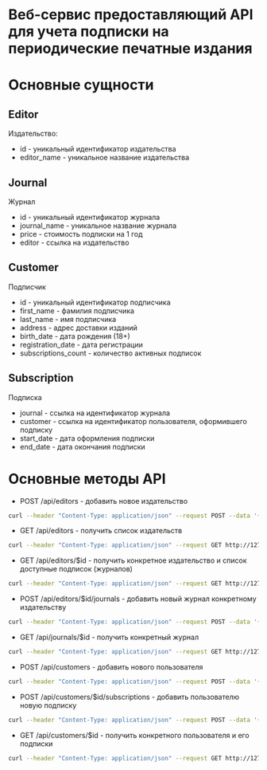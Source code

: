 # Веб-сервис предоставляющий API для учета подписки на периодические печатные издания

# Основные сущности

## Editor
Издательство:

- id - уникальный идентификатор издательства
- editor_name - уникальное название издательства

## Journal
Журнал
- id - уникальный идентификатор журнала
- journal_name - уникальное название журнала
- price - стоимость подписки на 1 год
- editor - ссылка на издательство

## Customer
Подписчик

- id - уникальный идентификатор подписчика
- first_name - фамилия подписчика
- last_name - имя подписчика
- address - адрес доставки изданий
- birth_date - дата рождения (18+)
- registration_date - дата регистрации
- subscriptions_count - количество активных подписок

## Subscription
Подписка

- journal - ссылка на идентификатор журнала
- customer - ссылка на идентификатор пользователя, оформившего подписку
- start_date - дата оформления подписки
- end_date - дата окончания подписки

# Основные методы API

- POST /api/editors - добавить новое издательство

```bash
curl --header "Content-Type: application/json" --request POST --data '{"editor_name": "Дачная пресса"}' http://127.0.0.1:8080/api/editors/
```

- GET /api/editors - получить список издательств

```bash
curl --header "Content-Type: application/json" --request GET http://127.0.0.1:8080/api/editors/
```

- GET /api/editors/$id - получить конкретное издательство и список доступные подписок (журналов)

```bash
curl --header "Content-Type: application/json" --request GET http://127.0.0.1:8080/api/editors/1/
```

- POST /api/editors/$id/journals - добавить новый журнал конкретному издательству

```bash
curl --header "Content-Type: application/json" --request POST --data '{"journal_name": "Рыбалка", "price": 100}' http://127.0.0.1:8080/api/editors/1/journals/
```

- GET /api/journals/$id - получить конкретный журнал

```bash
curl --header "Content-Type: application/json" --request GET http://127.0.0.1:8080/api/journals/1/
```

- POST /api/customers - добавить нового пользователя

```bash
curl --header "Content-Type: application/json" --request POST --data '{"first_name": "Иванов", "second_name": "Иван", "address": "г. Москва, Ленинский проспект", "birth_date": "1990-10-25"}' http://127.0.0.1:8080/api/customers/
```

- POST /api/customers/$id/subscriptions - добавить пользователю новую подписку

```bash
curl --header "Content-Type: application/json" --request POST --data '{"journal": 4}' http://127.0.0.1:8080/api/customers/1/subscriptions/
```

- GET /api/customers/$id - получить конкретного пользователя и его подписки

```bash
curl --header "Content-Type: application/json" --request GET http://127.0.0.1:8080/api/customers/1/
```